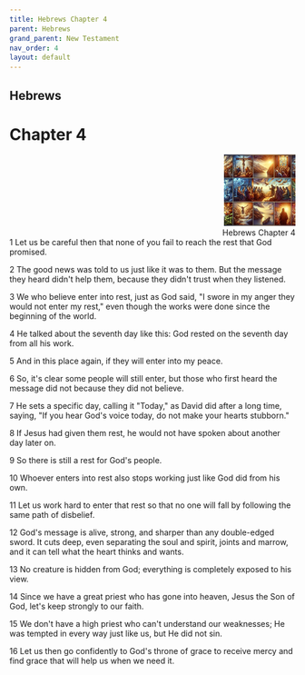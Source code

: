 ```yaml
---
title: Hebrews Chapter 4
parent: Hebrews
grand_parent: New Testament
nav_order: 4
layout: default
---
```


## Hebrews

# Chapter 4

<div style="clear: both; text-align: right;">
    <img src="/assets/Image/Hebrews/500/4.jpg" alt="Hebrews Chapter 4" class="chapter-image" style="max-width: 25%; height: auto;"/>
    <figcaption style="font-size: 14px;">Hebrews Chapter 4</figcaption>
</div>
1 Let us be careful then that none of you fail to reach the rest that God promised.

2 The good news was told to us just like it was to them. But the message they heard didn't help them, because they didn't trust when they listened.

3 We who believe enter into rest, just as God said, "I swore in my anger they would not enter my rest," even though the works were done since the beginning of the world.

4 He talked about the seventh day like this: God rested on the seventh day from all his work.

5 And in this place again, if they will enter into my peace.

6 So, it's clear some people will still enter, but those who first heard the message did not because they did not believe.

7 He sets a specific day, calling it "Today," as David did after a long time, saying, "If you hear God's voice today, do not make your hearts stubborn."

8 If Jesus had given them rest, he would not have spoken about another day later on.

9 So there is still a rest for God's people.

10 Whoever enters into rest also stops working just like God did from his own.

11 Let us work hard to enter that rest so that no one will fall by following the same path of disbelief.

12 God's message is alive, strong, and sharper than any double-edged sword. It cuts deep, even separating the soul and spirit, joints and marrow, and it can tell what the heart thinks and wants.

13 No creature is hidden from God; everything is completely exposed to his view.

14 Since we have a great priest who has gone into heaven, Jesus the Son of God, let's keep strongly to our faith.

15 We don't have a high priest who can't understand our weaknesses; He was tempted in every way just like us, but He did not sin.

16 Let us then go confidently to God's throne of grace to receive mercy and find grace that will help us when we need it.


